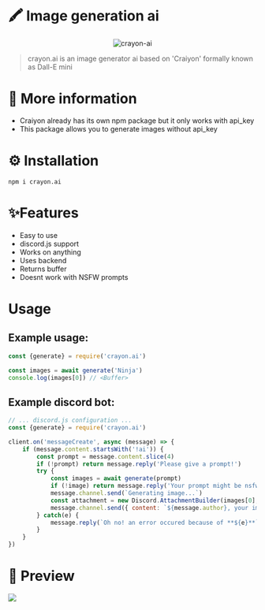 # 🖍 Image generation ai

<p align="center">
  <img src="https://cdn.discordapp.com/attachments/980773006878048279/1134789365273481246/crayon.ai.png" alt="crayon-ai">
</p>

> crayon.ai is an image generator ai based on 'Craiyon' formally known as Dall-E mini

# 📖 More information
- Craiyon already has its own npm package but it only works with api_key
- This package allows you to generate images without api_key

# ⚙ Installation
```
npm i crayon.ai
```

# ✨Features
- Easy to use
- discord.js support
- Works on anything
- Uses backend
- Returns buffer
- Doesnt work with NSFW prompts

# Usage

## Example usage:
```js 
const {generate} = require('crayon.ai')

const images = await generate('Ninja')
console.log(images[0]) // <Buffer>

``` 

## Example discord bot:
```js
// ... discord.js configuration ...
const {generate} = require('crayon.ai')

client.on('messageCreate', async (message) => {
    if (message.content.startsWith('!ai')) {
        const prompt = message.content.slice(4)
        if (!prompt) return message.reply('Please give a prompt!')
        try {
            const images = await generate(prompt)
            if (!image) return message.reply('Your prompt might be nsfw!')
            message.channel.send(`Generating image...`)
            const attachment = new Discord.AttachmentBuilder(images[0], { name: 'ai.png' })
            message.channel.send({ content: `${message.author}, your image has been generated!`, files: [attachment]})
        } catch(e) {
            message.reply(`Oh no! an error occured because of **${e}**`)
        }
    }
})
```

# 👀 Preview
<img src="https://cdn.discordapp.com/attachments/980773006878048279/1134794151897079819/image.png">